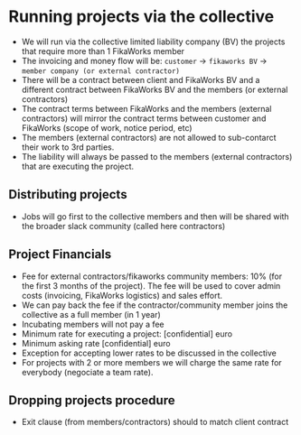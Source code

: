 # Running projects via the collective

- We will run via the collective limited liability company (BV) the projects that require more than 1 FikaWorks member
- The invoicing and money flow will be: `customer` ->  `fikaworks BV` -> `member company (or external contractor)`
- There will be a contract between client and FikaWorks BV and a different contract between FikaWorks BV and the members (or external contractors)
- The contract terms between FikaWorks and the members (external contractors) will mirror the contract terms between customer and FikaWorks (scope of work, notice period, etc)
- The members (external contractors) are not allowed to sub-contarct their work to 3rd parties.
- The liability will always be passed to the members (external contractors) that are executing the project.

## Distributing projects
- Jobs will go first to the collective members and then will be shared with the broader slack community (called here contractors)

## Project Financials

- Fee for external contractors/fikaworks community members: 10% (for the first 3 months of the project). The fee will be used to cover admin costs (invoicing, FikaWorks logistics) and sales effort.
- We can pay back the fee if the contractor/community member joins the collective as a full member (in 1 year)
- Incubating members will not pay a fee
- Minimum rate for executing a project: [confidential] euro
- Minimum asking rate [confidential] euro
- Exception for accepting lower rates to be discussed in the collective
- For projects with 2 or more members we will charge the same rate for everybody (negociate a team rate).

## Dropping projects procedure
- Exit clause (from members/contractors) should to match client contract
